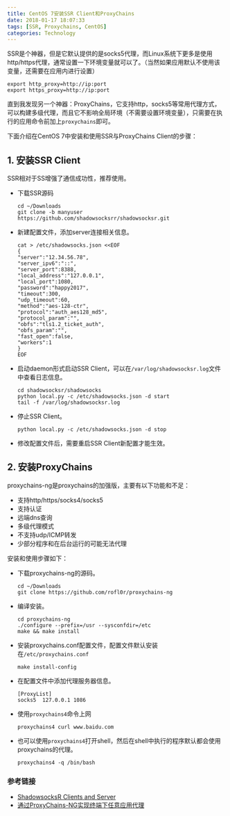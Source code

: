 ```yaml
---
title: CentOS 7安装SSR Client和ProxyChains
date: 2018-01-17 18:07:33
tags: [SSR, Proxychains, CentOS]
categories: Technology
---
```


SSR是个神器，但是它默认提供的是socks5代理，而Linux系统下更多是使用http/https代理，通常设置一下环境变量就可以了。（当然如果应用默认不使用该变量，还需要在应用内进行设置）

```
export http_proxy=http://ip:port
export https_proxy=http://ip:port
```

直到我发现另一个神器：ProxyChains，它支持http，socks5等常用代理方式，可以构建多级代理，而且它不影响全局环境（不需要设置环境变量），只需要在执行的应用命令前加上`proxychains`即可。

下面介绍在CentOS 7中安装和使用SSR与ProxyChains Client的步骤：

## 1. 安装SSR Client 

SSR相对于SS增强了通信成功性，推荐使用。

+ 下载SSR源码

  ```
  cd ~/Downloads
  git clone -b manyuser https://github.com/shadowsocksrr/shadowsocksr.git
  ```

+ 新建配置文件，添加server连接相关信息。

  ```
  cat > /etc/shadowsocks.json <<EOF
  {
  "server":"12.34.56.78",
  "server_ipv6":"::",
  "server_port":8388,
  "local_address":"127.0.0.1",
  "local_port":1080,
  "password":"happy2017",
  "timeout":300,
  "udp_timeout":60,
  "method":"aes-128-ctr",
  "protocol":"auth_aes128_md5",
  "protocol_param":"",
  "obfs":"tls1.2_ticket_auth",
  "obfs_param":"",
  "fast_open":false,
  "workers":1
  }
  EOF

  ```

+ 启动daemon形式启动SSR Client，可以在`/var/log/shadowsocksr.log`文件中查看日志信息。

  ```
  cd shadowsocksr/shadowsocks
  python local.py -c /etc/shadowsocks.json -d start
  tail -f /var/log/shadowsocksr.log
  ```

+ 停止SSR Client。

  ```
  python local.py -c /etc/shadowsocks.json -d stop
  ```

+ 修改配置文件后，需要重启SSR Client新配置才能生效。

## 2. 安装ProxyChains

proxychains-ng是proxychains的加强版，主要有以下功能和不足：

+ 支持http/https/socks4/socks5
+ 支持认证
+ 远端dns查询
+ 多级代理模式
+ 不支持udp/ICMP转发
+ 少部分程序和在后台运行的可能无法代理

安装和使用步骤如下：

+ 下载proxychains-ng的源码。

  ```
  cd ~/Downloads
  git clone https://github.com/rofl0r/proxychains-ng
  ```

+ 编译安装。

  ```
  cd proxychains-ng
  ./configure --prefix=/usr --sysconfdir=/etc
  make && make install
  ```

+ 安装proxychains.conf配置文件，配置文件默认安装在`/etc/proxychains.conf`

  ```
  make install-config
  ```

+ 在配置文件中添加代理服务器信息。

  ```
  [ProxyList]
  socks5  127.0.0.1 1086
  ```

+ 使用`proxychains4`命令上网

  ```
  proxychains4 curl www.baidu.com
  ```

+ 也可以使用`proxychains4`打开shell，然后在shell中执行的程序默认都会使用proxychains的代理。

  ```
  proxychains4 -q /bin/bash
  ```

### 参考链接

+ [ShadowsocksR Clients and Server](https://dcamero.azurewebsites.net/shadowsocksr.html)
+ [通过ProxyChains-NG实现终端下任意应用代理](https://www.hi-linux.com/posts/48321.html)